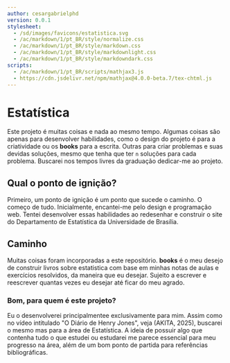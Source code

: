 ```yaml
---
author: cesargabrielphd
version: 0.0.1
stylesheet:
  - /sd/images/favicons/estatistica.svg
  - /ac/markdown/1/pt_BR/style/normalize.css
  - /ac/markdown/1/pt_BR/style/markdown.css
  - /ac/markdown/1/pt_BR/style/markdownlight.css
  - /ac/markdown/1/pt_BR/style/markdowndark.css
scripts:
  - /ac/markdown/1/pt_BR/scripts/mathjax3.js
  - https://cdn.jsdelivr.net/npm/mathjax@4.0.0-beta.7/tex-chtml.js
---
```

# Estatística

Este projeto é muitas coisas e nada ao mesmo tempo. Algumas coisas são apenas para desenvolver habilidades, como o design do projeto é para a criatividade ou os **books** para a escrita. Outras para criar problemas e suas devidas soluções, mesmo que tenha que ter `n` soluções para cada problema. Buscarei nos tempos livres da graduação dedicar-me ao projeto.

## Qual o ponto de ignição?
Primeiro, um ponto de ignição é um ponto que sucede o caminho. O começo de tudo.
Inicialmente, encantei-me pelo design e programação web. Tentei desenvolver essas habilidades ao redesenhar e construir o site do Departamento de Estatística da Universidade de Brasília.

## Caminho

Muitas coisas foram incorporadas a este repositório. **books** é o meu desejo de construir livros sobre estatistica com base em minhas notas de aulas e exercícios resolvidos, da maneira que eu desejar. Sujeito a escrever e reescrever quantas vezes eu desejar até ficar do meu agrado.

### Bom, para quem é este projeto?
Eu o desenvolverei principalmentee exclusivamente para mim. Assim como no vídeo intitulado "O Diário de Henry Jones", veja (AKITA, 2025), buscarei o mesmo mas para a  área de Estatística. A ideia de possuir algo que contenha tudo o que estudei ou estudarei me parece essencial para meu progresso na área, além de um bom ponto de partida para referências bibliográficas.